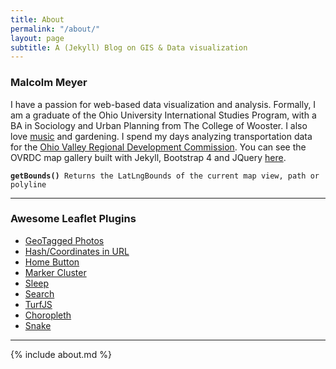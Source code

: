 ```yaml
---
title: About
permalink: "/about/"
layout: page
subtitle: A (Jekyll) Blog on GIS & Data visualization
---
```

### Malcolm Meyer

I have a passion for web-based data visualization and analysis. Formally, I am a graduate of the Ohio University International Studies Program, with a BA in Sociology and Urban Planning from The College of Wooster. I also love [music](http://malcolmmeyer.tumblr.com) and gardening. I spend my days analyzing transportation data for the [Ohio Valley Regional Development Commission](http://www.ovrdc.org). You can see the OVRDC map gallery built with Jekyll, Bootstrap 4 and JQuery [here](http://www.ovrdc.org/gis/maps).

<pre><code><strong>getBounds()</strong> Returns the LatLngBounds of the current map view, path or polyline</code></pre>

***

### Awesome Leaflet Plugins

 - [GeoTagged Photos](https://github.com/turban/Leaflet.Photo)
 - [Hash/Coordinates in URL](https://github.com/mlevans/leaflet-hash)
 - [Home Button](https://github.com/nguyenning/Leaflet.defaultextent)
 - [Marker Cluster](https://github.com/Leaflet/Leaflet.markercluster)
 - [Sleep](https://github.com/CliffCloud/Leaflet.Sleep)
 - [Search](https://github.com/stefanocudini/leaflet-search)
 - [TurfJS](http://turfjs.org/)
 - [Choropleth](https://github.com/timwis/leaflet-choropleth)
 - [Snake](https://github.com/IvanSanchez/Leaflet.Polyline.SnakeAnim)


***
{% include about.md %}
